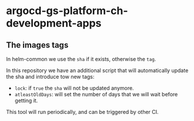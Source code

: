 # argocd-gs-platform-ch-development-apps

## The images tags

In helm-common we use the `sha` if it exists, otherwise the `tag`.

In this repository we have an additional script that will automatically update the sha and introduce tow new tags:

- `lock`: if `true` the `sha` will not be updated anymore.
- `atleastOldDays`: will set the number of days that we will wait before getting it.

This tool will run periodically, and can be triggered by other CI.
